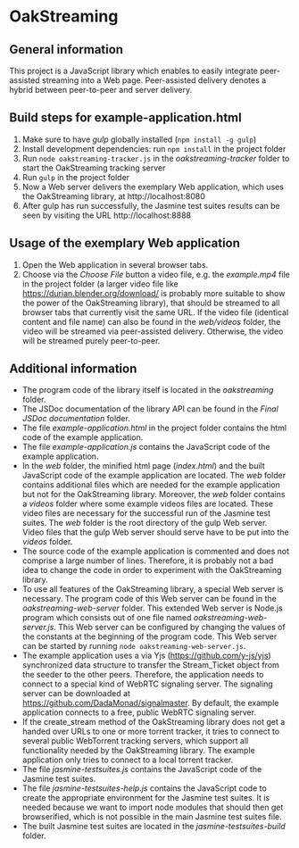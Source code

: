# OakStreaming

## General information
This project is a JavaScript library which enables to easily integrate peer-assisted streaming into a Web page.
Peer-assisted delivery denotes a hybrid between peer-to-peer and server delivery.


## Build steps for example-application.html
1. Make sure to have *gulp* globally installed (```npm install -g gulp```)
2. Install development dependencies: run ```npm install``` in the project folder
3. Run ```node oakstreaming-tracker.js``` in the *oakstreaming-tracker* folder to start the OakStreaming tracking server
4. Run ```gulp``` in the project folder
5. Now a Web server delivers the exemplary Web application, which uses the OakStreaming library, at http://localhost:8080
6. After gulp has run successfully, the Jasmine test suites results can be seen by visiting the URL http://localhost:8888



## Usage of the exemplary Web application
1. Open the Web application in several browser tabs.
2. Choose via the *Choose File* button a video file, e.g. the *example.mp4* file in the project folder (a larger video file like https://durian.blender.org/download/ is probably more suitable to show the power of the OakStreaming library), that should be streamed to all browser tabs that currently visit the same URL. If the video file (identical content and file name) can also be found in the *web/videos* folder, the video will be streamed via peer-assisted delivery. Otherwise, the video will be streamed purely peer-to-peer. <br />


## Additional information
- The program code of the library itself is located in the *oakstreaming* folder.
- The JSDoc documentation of the library API can be found in the *Final JSDoc documentation* folder.
- The file *example-application.html* in the project folder contains the html code of the example application.
- The file *example-application.js* contains the JavaScript code of the example application.
- In the *web* folder, the minified html page (*index.html*) and the built JavaScript code of the example application are located. The *web* folder contains additional files which are needed for the example application but not for the OakStreaming library. Moreover, the *web* folder contains a *videos* folder where some example videos files are located. These video files are necessary for the successful run of the Jasmine test suites. The *web* folder is the root directory of the gulp Web server. Video files that the gulp Web server should serve have to be put into the *videos* folder.
- The source code of the example application is commented and does not comprise a large number of lines. Therefore, it is probably not a bad idea to change the code in order to experiment with the OakStreaming library.
- To use all features of the OakStreaming library, a special Web server is necessary. The program code of this Web server can be found in the *oakstreaming-web-server* folder. This extended Web server is Node.js program which consists out of one file named *oakstreaming-web-server.js*. This Web server can be configured by changing the values of the constants at the beginning of the program code. This Web server can be started by running ```node oakstreaming-web-server.js```.
- The example application uses a via Yjs (https://github.com/y-js/yjs) synchronized data structure to transfer the Stream_Ticket object from the seeder to the other peers. Therefore, the application needs to connect to a special kind of WebRTC signaling server. The signaling server can be downloaded at https://github.com/DadaMonad/signalmaster. By default, the example application connects to a free, public WebRTC signaling server.
- If the create_stream method of the OakStreaming library does not get a handed over URLs to one or more torrent tracker, it tries to connect to several public WebTorrent tracking servers, which support all functionality needed by the OakStreaming library. The example application only tries to connect to a local torrent tracker.
- The file *jasmine-testsuites.js* contains the JavaScript code of the Jasmine test suites.
- The file *jasmine-testsuites-help.js* contains the JavaScript code to create the appropriate environment for the Jasmine test suites. It is needed because we want to import node modules that should then get browserified, which is not possible in the main Jasmine test suites file.
- The built Jasmine test suites are located in the *jasmine-testsuites-build* folder.